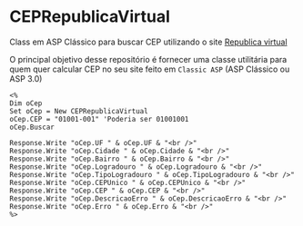 # CEPRepublicaVirtual

Class em ASP Clássico para buscar CEP utilizando o site [Republica virtual](http://republicavirtual.com.br)

O principal objetivo desse repositório é fornecer uma classe utilitária para quem quer calcular CEP no seu site feito em `Classic ASP` (ASP Clássico ou ASP 3.0)

    <%
    Dim oCep
    Set oCep = New CEPRepublicaVirtual
    oCep.CEP = "01001-001" 'Poderia ser 01001001
    oCep.Buscar

    Response.Write "oCep.UF " & oCep.UF & "<br />"
    Response.Write "oCep.Cidade " & oCep.Cidade & "<br />"
    Response.Write "oCep.Bairro " & oCep.Bairro & "<br />"
    Response.Write "oCep.Logradouro " & oCep.Logradouro & "<br />"
    Response.Write "oCep.TipoLogradouro " & oCep.TipoLogradouro & "<br />"
    Response.Write "oCep.CEPUnico " & oCep.CEPUnico & "<br />"
    Response.Write "oCep.CEP " & oCep.CEP & "<br />"
    Response.Write "oCep.DescricaoErro " & oCep.DescricaoErro & "<br />"
    Response.Write "oCep.Erro " & oCep.Erro & "<br />"
    %>
